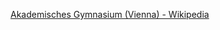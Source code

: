﻿[Akademisches Gymnasium (Vienna) - Wikipedia](https://en.wikipedia.org/wiki/Akademisches_Gymnasium_(Vienna))